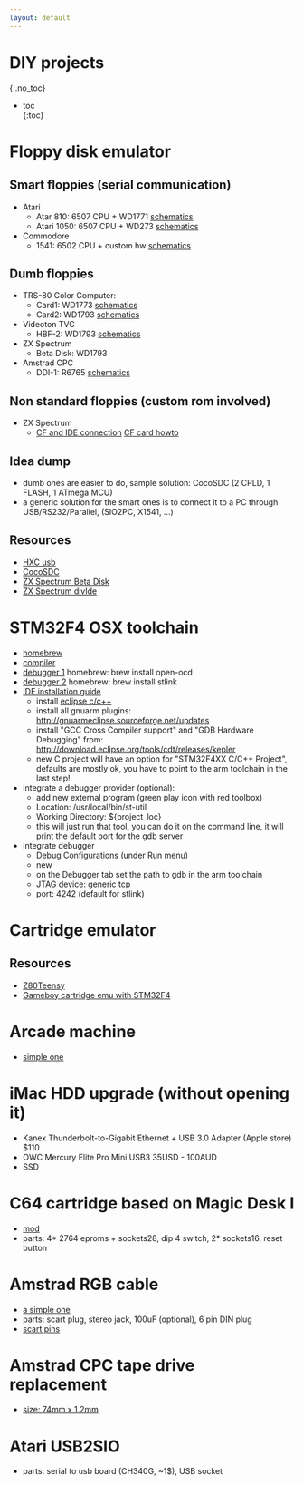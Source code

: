 ```yaml
---
layout: default
---
```


# DIY projects
{:.no_toc}

* toc  
{:toc}

# Floppy disk emulator

## Smart floppies (serial communication)

- Atari
  - Atar 810: 6507 CPU + WD1771 [schematics](http://www.dereatari.republika.pl/literat/810fsm.pdf)
  - Atari 1050: 6507 CPU + WD273 [schematics](https://nuxx.net/gallery/v/computers/atari800xl/atari1050_schematic.png.html?g2_imageViewsIndex=2)
- Commodore
  - 1541: 6502 CPU + custom hw [schematics](http://www.zimmers.net/anonftp/pub/cbm/schematics/drives/new/1541/1541-II.gif)

## Dumb floppies

- TRS-80 Color Computer:
  - Card1: WD1773 [schematics](http://www.colorcomputerarchive.com/coco/Documents/Manuals/Hardware/Western%20Digital%20Floppy%20Controller%20-%20WD1773%20Schematic%20Diagram.gif)
  - Card2: WD1793 [schematics](http://www.colorcomputerarchive.com/coco/Documents/Manuals/Hardware/Western%20Digital%20Floppy%20Controller%20-%20WD1793%205V%20Schematic%20Diagram.gif)
- Videoton TVC
  - HBF-2: WD1793 [schematics](http://tvc.homeserver.hu/doc/tervrajzok/hba2/tvc_floppy_2005.png)
- ZX Spectrum
  - Beta Disk: WD1793
- Amstrad CPC
  - DDI-1: R6765 [schematics](http://www.cpcwiki.eu/imgs/4/4f/DDI_Schematic.png)

## Non standard floppies (custom rom involved)

- ZX Spectrum
  - [CF and IDE connection](http://piters.tripod.com/zx.htm) [CF card howto](https://www.sparkfun.com/datasheets/BreakoutBoards/c0201mspdf.pdf)

## Idea dump

- dumb ones are easier to do, sample solution: CocoSDC (2 CPLD, 1 FLASH, 1 ATmega MCU)
- a generic solution for the smart ones is to connect it to a PC through USB/RS232/Parallel, (SIO2PC, X1541, ...)

## Resources

- [HXC usb](http://hxc2001.free.fr/floppy_drive_emulator/)
- [CocoSDC](http://cocosdc.blogspot.com.au)
- [ZX Spectrum Beta Disk](http://en.wikipedia.org/wiki/Beta_Disk_Interface)
- [ZX Spectrum divIde](http://baze.au.com/divide/)

# STM32F4 OSX toolchain

- [homebrew](http://brew.sh)
- [compiler](https://launchpad.net/gcc-arm-embedded/)
- [debugger 1](http://openocd.sourceforge.net) homebrew: brew install open-ocd
- [debugger 2](https://github.com/texane/stlink) homebrew: brew install stlink
- [IDE installation guide](http://grafixmafia.net/updated-using-the-stm32f4-discovery-board-with-mac-osx-10-9-mavericks/)
  - install [eclipse c/c++](https://www.eclipse.org/downloads/)
  - install all gnuarm plugins: http://gnuarmeclipse.sourceforge.net/updates
  - install "GCC Cross Compiler support" and "GDB Hardware Debugging" from: http://download.eclipse.org/tools/cdt/releases/kepler
  - new C project will have an option for "STM32F4XX C/C++ Project", defaults are mostly ok, you have to point to the arm toolchain in the last step!
- integrate a debugger provider (optional):
  - add new external program (green play icon with red toolbox)
  - Location: /usr/local/bin/st-util
  - Working Directory: ${project_loc}
  - this will just run that tool, you can do it on the command line, it will print the default port for the gdb server
- integrate debugger
  - Debug Configurations (under Run menu)
  - new
  - on the Debugger tab set the path to gdb in the arm toolchain
  - JTAG device: generic tcp
  - port: 4242 (default for stlink)

# Cartridge emulator

## Resources

- [Z80Teensy](http://labs.domipheus.com/blog/teensy-z80-part-1-intro-memory-serial-io-and-display/)
- [Gameboy cartridge emu with STM32F4](http://dhole.github.io/post/gameboy_cartridge_emu_1/)

# Arcade machine

- [simple one](http://www.instructables.com/id/A-Super-Easy-Arcade-Machine-from-1-Sheet-of-Plywoo/?ALLSTEPS)

# iMac HDD upgrade (without opening it)

- Kanex Thunderbolt-to-Gigabit Ethernet + USB 3.0 Adapter (Apple store) $110
- OWC Mercury Elite Pro Mini USB3 35USD - 100AUD
- SSD

# C64 cartridge based on Magic Desk I

- [mod](http://users.on.net/~clockmeister/other/EPROM-Cartridge/Magic-Desk-4x8k-mod/)
- parts: 4* 2764 eproms + sockets28, dip 4 switch, 2* sockets16, reset button

# Amstrad RGB cable

- [a simple one](http://www.cpcwiki.eu/index.php/TV_SCART_cable)
- parts: scart plug, stereo jack, 100uF (optional), 6 pin DIN plug
- [scart pins](http://www.leadsdirect.co.uk/technical-library/pinouts-wiring-diagrams/scart-wiring/)

# Amstrad CPC tape drive replacement

- [size: 74mm x 1.2mm](http://www.cpcwiki.eu/forum/amstrad-cpc-hardware/repair-a-cpc-464-cassette-tape-deck/)

# Atari USB2SIO

- parts: serial to usb board (CH340G, ~1$), USB socket
